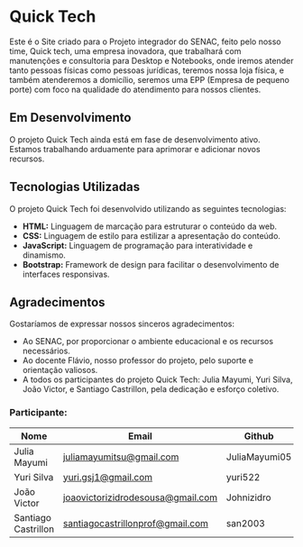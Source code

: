 # Quick Tech
Este é o Site criado para o Projeto integrador do SENAC, feito pelo nosso time, Quick tech, uma empresa inovadora, que trabalhará com manutenções e consultoria para Desktop e Notebooks, onde iremos atender tanto pessoas físicas como pessoas jurídicas, teremos nossa loja física, e também atenderemos a domicílio, seremos uma EPP (Empresa de pequeno porte) com foco na qualidade do atendimento para nossos clientes.

## Em Desenvolvimento
O projeto Quick Tech ainda está em fase de desenvolvimento ativo. Estamos trabalhando arduamente para aprimorar e adicionar novos recursos.

## Tecnologias Utilizadas
O projeto Quick Tech foi desenvolvido utilizando as seguintes tecnologias:

- **HTML:** Linguagem de marcação para estruturar o conteúdo da web.
- **CSS:** Linguagem de estilo para estilizar a apresentação do conteúdo.
- **JavaScript:** Linguagem de programação para interatividade e dinamismo.
- **Bootstrap:** Framework de design para facilitar o desenvolvimento de interfaces responsivas.

## Agradecimentos
Gostaríamos de expressar nossos sinceros agradecimentos:

- Ao SENAC, por proporcionar o ambiente educacional e os recursos necessários.
- Ao docente Flávio, nosso professor do projeto, pelo suporte e orientação valiosos.
- A todos os participantes do projeto Quick Tech: Julia Mayumi, Yuri Silva, João Victor, e Santiago Castrillon, pela dedicação e esforço coletivo.

### Participante: 
|Nome|Email|Github|
| -------- | -------- | -------- |
|Julia Mayumi|juliamayumitsu@gmail.com|JuliaMayumi05|
|Yuri Silva|yuri.gsj1@gmail.com|yuri522|
|João Victor| joaovictorizidrodesousa@gmail.com|Johnizidro|
|Santiago Castrillon|santiagocastrillonprof@gmail.com|san2003|
